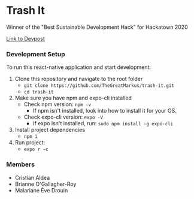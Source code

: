 # Trash It

Winner of the "Best Sustainable Development Hack" for Hackatown 2020

[Link to Devpost](https://devpost.com/software/trash-it)

### Development Setup
To run this react-native application and start development:
1. Clone this repository and navigate to the root folder
   - `git clone https://github.com/TheGreatMarkus/trash-it.git`
   - `cd trash-it`
2. Make sure you have npm and expo-cli installed
   - Check npm version: `npm -v`
     - If npm isn't installed, look into how to install it for your OS.
   - Check expo-cli version: `expo -V`
     - If expo isn't installed, run: `sudo npm install -g expo-cli`
3. Install project dependencies
   - `npm i`
4. Run project:
   - `expo r -c`

### Members
* Cristian Aldea
* Brianne O'Gallagher-Roy
* Malariane Ève Drouin
